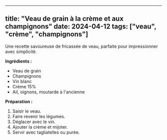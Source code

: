 ---
  title: "Veau de grain à la crème et aux champignons"
  date: 2024-04-12
  tags: ["veau", "crème", "champignons"]
  ---

  Une recette savoureuse de fricassée de veau, parfaite pour
  impressionner avec simplicité.

  **Ingrédients :**
  - Veau de grain
  - Champignons
  - Vin blanc
  - Crème 15%
  - Ail, oignons, moutarde à l'ancienne

  **Préparation :**
  1. Saisir le veau.
  2. Faire revenir les légumes.
  3. Déglacer avec le vin.
  4. Ajouter la crème et mijoter.
  5. Servir avec tagliatelles ou purée.
